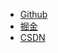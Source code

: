 * [Github](https://github.com/crper)
* [掘金](https://juejin.im/user/575ebdbd5bbb5000638173fb)
* [CSDN](https://blog.csdn.net/crper)

